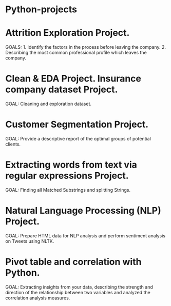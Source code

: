 # Python-projects

  # Attrition Exploration Project.
  GOALS: 1. Identify the factors in the process before leaving the company. 
         2. Describing the most common professional profile which leaves the company. 

  # Clean & EDA Project. Insurance company dataset Project.
  GOAL: Cleaning and exploration dataset. 

  # Customer Segmentation Project.
  GOAL: Provide a descriptive report of the optimal groups of potential clients.
  
  # Extracting words from text via regular expressions Project.
  GOAL: Finding all Matched Substrings and splitting Strings.

  # Natural Language Processing (NLP) Project. 
  GOAL: Prepare HTML data for NLP analysis and perform sentiment analysis on Tweets using NLTK.

  # Pivot table and correlation with Python.
  GOAL: Extracting insights from your data, describing the strength and direction of the relationship between two variables and analyzed the 
  correlation analysis measures.
  

